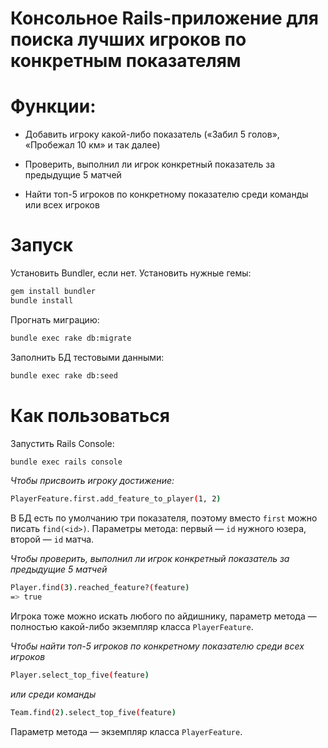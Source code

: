 # Консольное Rails-приложение для поиска лучших игроков по конкретным показателям

# Функции:

- Добавить игроку какой-либо показатель («Забил 5 голов», «Пробежал 10 км» и так далее)

- Проверить, выполнил ли игрок конкретный показатель за предыдущие 5 матчей

- Найти топ-5 игроков по конкретному показателю среди команды или всех игроков

# Запуск

Установить Bundler, если нет. Установить нужные гемы:

```sh
gem install bundler
bundle install
```

Прогнать миграцию:

```sh
bundle exec rake db:migrate
```

Заполнить БД тестовыми данными:

```sh
bundle exec rake db:seed
```

# Как пользоваться

Запустить Rails Console:

```sh
bundle exec rails console
```

_Чтобы присвоить игроку достижение:_

```sh
PlayerFeature.first.add_feature_to_player(1, 2)
```

В БД есть по умолчанию три показателя, поэтому вместо `first` можно писать `find(<id>)`. Параметры метода: первый — `id` нужного юзера, второй — `id` матча.

_Чтобы проверить, выполнил ли игрок конкретный показатель за предыдущие 5 матчей_

```sh
Player.find(3).reached_feature?(feature)
=> true
```

Игрока тоже можно искать любого по айдишнику, параметр метода — полностью какой-либо экземпляр класса `PlayerFeature`.

_Чтобы найти топ-5 игроков по конкретному показателю среди всех игроков_

```sh
Player.select_top_five(feature)
```

_или среди команды_

```sh
Team.find(2).select_top_five(feature)
```

Параметр метода — экземпляр класса `PlayerFeature`.